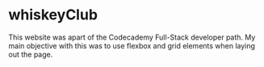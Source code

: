 # whiskeyClub
This website was apart of the Codecademy Full-Stack developer path. My main objective with this was to 
use flexbox and grid elements when laying out the page. 
